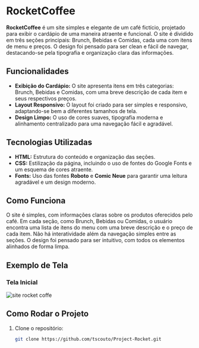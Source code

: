 # RocketCoffee

**RocketCoffee** é um site simples e elegante de um café fictício, projetado para exibir o cardápio de uma maneira atraente e funcional. O site é dividido em três seções principais: Brunch, Bebidas e Comidas, cada uma com itens de menu e preços. O design foi pensado para ser clean e fácil de navegar, destacando-se pela tipografia e organização clara das informações.

## Funcionalidades

- **Exibição do Cardápio:** O site apresenta itens em três categorias: Brunch, Bebidas e Comidas, com uma breve descrição de cada item e seus respectivos preços.
- **Layout Responsivo:** O layout foi criado para ser simples e responsivo, adaptando-se bem a diferentes tamanhos de tela.
- **Design Limpo:** O uso de cores suaves, tipografia moderna e alinhamento centralizado para uma navegação fácil e agradável.

## Tecnologias Utilizadas

- **HTML:** Estrutura do conteúdo e organização das seções.
- **CSS:** Estilização da página, incluindo o uso de fontes do Google Fonts e um esquema de cores atraente.
- **Fonts:** Uso das fontes **Roboto** e **Comic Neue** para garantir uma leitura agradável e um design moderno.

## Como Funciona

O site é simples, com informações claras sobre os produtos oferecidos pelo café. Em cada seção, como Brunch, Bebidas ou Comidas, o usuário encontra uma lista de itens do menu com uma breve descrição e o preço de cada item. Não há interatividade além da navegação simples entre as seções. O design foi pensado para ser intuitivo, com todos os elementos alinhados de forma limpa.

## Exemplo de Tela

### Tela Inicial
![site rocket coffe](https://github.com/user-attachments/assets/b685d2b7-05b1-4c62-82c4-f514d7831c86)


## Como Rodar o Projeto

1. Clone o repositório:
   ```bash
   git clone https://github.com/tscouto/Project-Rocket.git
